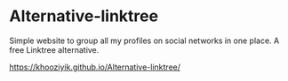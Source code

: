 # Alternative-linktree
Simple website to group all my profiles on social networks in one place. A free Linktree alternative.

https://khooziyik.github.io/Alternative-linktree/
